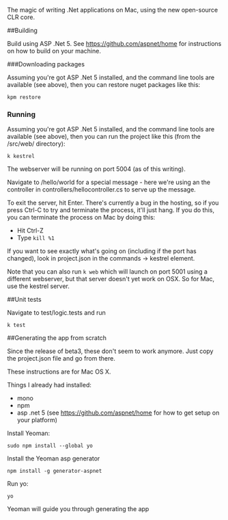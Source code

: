 The magic of writing .Net applications on Mac, using the new open-source CLR core.


##Building

Build using ASP .Net 5. See https://github.com/aspnet/home for instructions on how to
build on your machine.


###Downloading packages

Assuming you're got ASP .Net 5 installed, and the command line tools are available (see above), then you can restore nuget packages like this:

```
kpm restore
```

### Running

Assuming you're got ASP .Net 5 installed, and the command line tools are available (see above), then you can run the project like this (from the /src/web/ directory):

```
k kestrel
```

The webserver will be running on port 5004 (as of this writing). 

Navigate to /hello/world for a special message - here we're using an the controller in controllers/hellocontroller.cs to serve up the message.


To exit the server, hit Enter. There's currently a bug in the hosting, so if you press Ctrl-C to try and terminate the process, it'll just hang. If you do this, you can terminate the process on Mac by doing this:
- Hit Ctrl-Z
- Type `kill %1`


If you want to see exactly what's going on (including if the port has changed), look in project.json in the commands -> kestrel element.

Note that you can also run `k web` which will launch on port 5001 using a different webserver, but that server doesn't yet work on OSX. So for Mac, use the kestrel server.

##Unit tests

Navigate to test/logic.tests and run
```
k test
```


##Generating the app from scratch

Since the release of beta3, these don't seem to work anymore. Just copy the project.json file and go from there.

These instructions are for Mac OS X.

Things I already had installed:
- mono
- npm
- asp .net 5 (see https://github.com/aspnet/home for how to get setup on your platform)

Install Yeoman:

```
sudo npm install --global yo
```

Install the Yeoman asp generator
```    
npm install -g generator-aspnet
```

Run yo:
```
yo
```

Yeoman will guide you through generating the app
